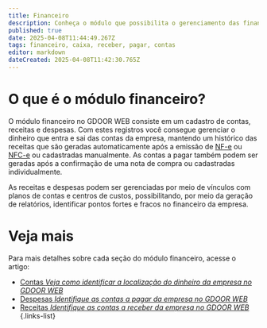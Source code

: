```yaml
---
title: Financeiro
description: Conheça o módulo que possibilita o gerenciamento das finanças da sua empresa no GWEB.
published: true
date: 2025-04-08T11:44:49.267Z
tags: financeiro, caixa, receber, pagar, contas
editor: markdown
dateCreated: 2025-04-08T11:42:30.765Z
---
```


# O que é o módulo financeiro?

O módulo financeiro no GDOOR WEB consiste em um cadastro de contas, receitas e despesas. Com estes registros você consegue gerenciar o dinheiro que entra e sai das contas da empresa, mantendo um histórico das receitas que são geradas automaticamente após a emissão de [NF-e](/tutoriais/como-emitir-uma-nfe) ou [NFC-e](/movimentos/pdv) ou cadastradas manualmente. 
As contas a pagar também podem ser geradas após a confirmação de uma nota de compra ou cadastradas individualmente.

As receitas e despesas podem ser gerenciadas por meio de vínculos com planos de contas e centros de custos, possibilitando, por meio da geração de relatórios, identificar pontos fortes e fracos no financeiro da empresa.

# Veja mais

Para mais detalhes sobre cada seção do módulo financeiro, acesse o artigo:

- [Contas *Veja como identificar a localização do dinheiro da empresa no GDOOR WEB*](/financeiro/contas)
- [Despesas *Identifique as contas a pagar da empresa no GDOOR WEB*](/financeiro/despesas)
- [Receitas *Identifique as contas a receber da empresa no GDOOR WEB*](/financeiro/receitas)
{.links-list}
